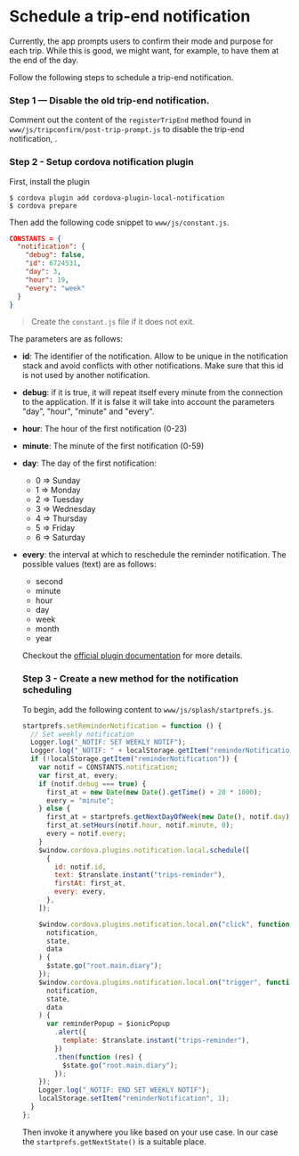 # Schedule a trip-end notification
Currently, the app prompts users to confirm their mode and purpose for each trip. While this is good, we might want, for example, to have them at the end of the day.

Follow the following steps to schedule a trip-end notification.

### Step 1 — Disable the old trip-end notification.

Comment out the content of the `registerTripEnd` method found in `www/js/tripconfirm/post-trip-prompt.js` to disable the trip-end notification, .

### Step 2 - Setup cordova notification plugin

First, install the plugin

```shell
$ cordova plugin add cordova-plugin-local-notification
$ cordova prepare
```

Then add the following code snippet to `www/js/constant.js`.

```json
CONSTANTS = {
  "notification": {
    "debug": false,
    "id": 6724531,
    "day": 3,
    "hour": 19,
    "every": "week"
  }
}
```

> Create the `constant.js` file if it does not exit.

The parameters are as follows:

- **id**: The identifier of the notification. Allow to be unique in the notification stack and avoid conflicts with other notifications. Make sure that this id is not used by another notification.

- **debug**: if it is true, it will repeat itself every minute from the connection to the application.
  If it is false it will take into account the parameters "day", "hour", "minute" and "every".

- **hour**: The hour of the first notification (0-23)

- **minute**: The minute of the first notification (0-59)

- **day**: The day of the first notification: 
  - 0 => Sunday 
  - 1 => Monday 
  - 2 => Tuesday 
  - 3 => Wednesday 
  - 4 => Thursday 
  - 5 => Friday 
  - 6 => Saturday

- **every**: the interval at which to reschedule the reminder notification. The possible values ​​(text) are as follows: 
  - second 
  - minute 
  - hour 
  - day 
  - week 
  - month 
  - year

  Checkout the [official plugin documentation](https://github.com/katzer/cordova-plugin-local-notifications) for more details.

  ### Step 3 - Create a new method for the notification scheduling

  To begin, add the following content to `www/js/splash/startprefs.js`.

  ```js
  startprefs.setReminderNotification = function () {
    // Set weekly notification
    Logger.log("_NOTIF: SET WEEKLY NOTIF");
    Logger.log("_NOTIF: " + localStorage.getItem("reminderNotification"));
    if (!localStorage.getItem("reminderNotification")) {
      var notif = CONSTANTS.notification;
      var first_at, every;
      if (notif.debug === true) {
        first_at = new Date(new Date().getTime() + 20 * 1000);
        every = "minute";
      } else {
        first_at = startprefs.getNextDayOfWeek(new Date(), notif.day);
        first_at.setHours(notif.hour, notif.minute, 0);
        every = notif.every;
      }
      $window.cordova.plugins.notification.local.schedule([
        {
          id: notif.id,
          text: $translate.instant("trips-reminder"),
          firstAt: first_at,
          every: every,
        },
      ]);

      $window.cordova.plugins.notification.local.on("click", function (
        notification,
        state,
        data
      ) {
        $state.go("root.main.diary");
      });
      $window.cordova.plugins.notification.local.on("trigger", function (
        notification,
        state,
        data
      ) {
        var reminderPopup = $ionicPopup
          .alert({
            template: $translate.instant("trips-reminder"),
          })
          .then(function (res) {
            $state.go("root.main.diary");
          });
      });
      Logger.log("_NOTIF: END SET WEEKLY NOTIF");
      localStorage.setItem("reminderNotification", 1);
    }
  };
  ```
  Then invoke it anywhere you like based on your use case. In our case the 
  `startprefs.getNextState()` is a suitable place.
